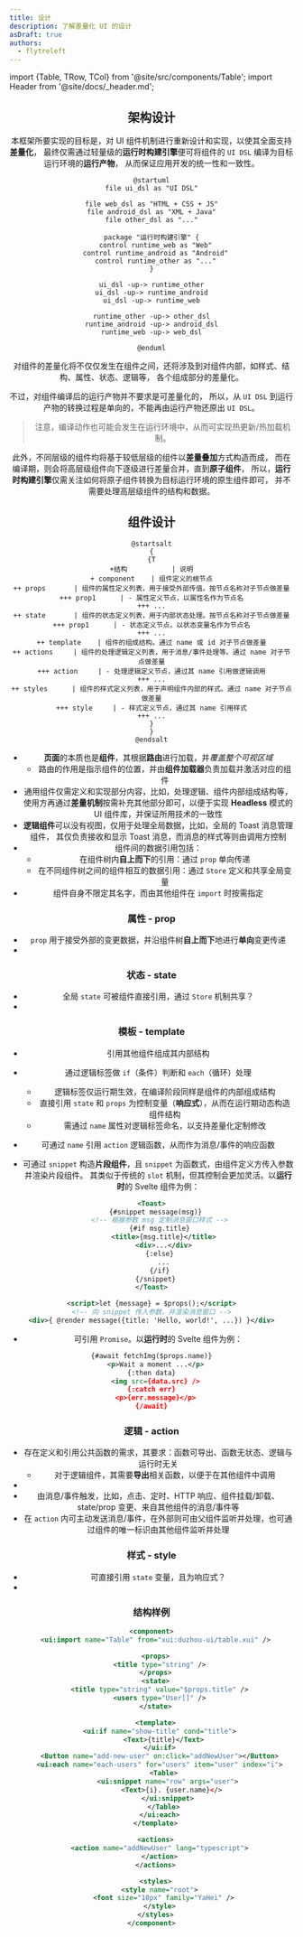 ```yaml
---
title: 设计
description: 了解差量化 UI 的设计
asDraft: true
authors:
  - flytreleft
---
```


import {Table, TRow, TCol} from '@site/src/components/Table';
import Header from '@site/docs/\_header.md';

<Header />

## 架构设计

本框架所要实现的目标是，对 UI 组件机制进行重新设计和实现，以使其全面支持**差量化**，
最终仅需通过轻量级的**运行时构建引擎**便可将组件的 `UI DSL` 编译为目标运行环境的**运行产物**，
从而保证应用开发的统一性和一致性。

```plantuml
@startuml
file ui_dsl as "UI DSL"

file web_dsl as "HTML + CSS + JS"
file android_dsl as "XML + Java"
file other_dsl as "..."

package "运行时构建引擎" {
  control runtime_web as "Web"
  control runtime_android as "Android"
  control runtime_other as "..."
}

ui_dsl -up-> runtime_other
ui_dsl -up-> runtime_android
ui_dsl -up-> runtime_web

runtime_other -up-> other_dsl
runtime_android -up-> android_dsl
runtime_web -up-> web_dsl

@enduml
```

对组件的差量化将不仅仅发生在组件之间，还将涉及到对组件内部，如样式、结构、属性、状态、逻辑等，
各个组成部分的差量化。

不过，对组件编译后的运行产物并不要求是可差量化的，
所以，从 `UI DSL` 到运行产物的转换过程是单向的，不能再由运行产物还原出 `UI DSL`。

> 注意，编译动作也可能会发生在运行环境中，从而可实现热更新/热加载机制。

此外，不同层级的组件均将基于较低层级的组件以**差量叠加**方式构造而成，
而在编译期，则会将高层级组件向下逐级进行差量合并，直到**原子组件**，
所以，**运行时构建引擎**仅需关注如何将原子组件转换为目标运行环境的原生组件即可，
并不需要处理高层级组件的结构和数据。

## 组件设计

```plantuml
@startsalt
{
{T
+结构           | 说明
+ component    | 组件定义的根节点
++ props       | 组件的属性定义列表，用于接受外部传值。按节点名称对子节点做差量
+++ prop1      | - 属性定义节点，以属性名作为节点名
+++ ...
++ state       | 组件的状态定义列表，用于内部状态处理。按节点名称对子节点做差量
+++ prop1      | - 状态定义节点，以状态变量名作为节点名
+++ ...
++ template    | 组件的组成结构。通过 name 或 id 对子节点做差量
++ actions     | 组件的处理逻辑定义列表，用于消息/事件处理等。通过 name 对子节点做差量
+++ action     | - 处理逻辑定义节点，通过其 name 引用做逻辑调用
+++ ...
++ styles      | 组件的样式定义列表，用于声明组件内部的样式。通过 name 对子节点做差量
+++ style     | - 样式定义节点，通过其 name 引用样式
+++ ...
}
}
@endsalt
```

- **页面**的本质也是**组件**，其根据**路由**进行加载，并*覆盖整个可视区域*
  - 路由的作用是指示组件的位置，并由**组件加载器**负责加载并激活对应的组件
- 通用组件仅需定义和实现部分内容，比如，处理逻辑、组件内部组成结构等，
  使用方再通过**差量机制**按需补充其他部分即可，以便于实现 **Headless** 模式的
  UI 组件库，并保证所用技术的一致性
- **逻辑组件**可以没有视图，仅用于处理全局数据，比如，全局的 Toast 消息管理组件，
  其仅负责接收和显示 Toast 消息，而消息的样式等则由调用方控制
- 组件间的数据引用包括：
  - 在组件树内**自上而下**的引用：通过 `prop` 单向传递
  - 在不同组件树之间的组件相互的数据引用：通过 `Store` 定义和共享全局变量
- 组件自身不限定其名字，而由其他组件在 `import` 时按需指定

### 属性 - prop

- `prop` 用于接受外部的变更数据，并沿组件树**自上而下**地进行**单向**变更传递
-

### 状态 - state

- 全局 `state` 可被组件直接引用，通过 `Store` 机制共享？
-

### 模板 - template

- 引用其他组件组成其内部结构
- 通过逻辑标签做 `if`（条件）判断和 `each`（循环）处理
  - 逻辑标签仅运行期生效，在编译阶段同样是组件的内部组成结构
  - 直接引用 `state` 和 `props` 为控制变量（**响应式**），从而在运行期动态构造组件结构
  - 需通过 `name` 属性对逻辑标签命名，以支持差量化定制修改
- 可通过 `name` 引用 `action` 逻辑函数，从而作为消息/事件的响应函数

- 可通过 `snippet` 构造**片段组件**，且 `snippet` 为函数式，由组件定义方传入参数并渲染片段组件。
  其类似于传统的 `slot` 机制，但其控制会更加灵活。以**运行时**的 Svelte 组件为例：

```xml title="CallToast.svelte"
<Toast>
  {#snippet message(msg)}
    <!-- 根据参数 msg 定制消息窗口样式 -->
    {#if msg.title}
      <title>{msg.title}</title>
      <div>...</div>
    {:else}
      ...
    {/if}
  {/snippet}
</Toast>
```

```xml title="Toast.svelte"
<script>let {message} = $props();</script>
<!-- 向 snippet 传入参数，并渲染消息窗口 -->
<div>{ @render message({title: 'Hello, world!', ...}) }</div>
```

- 可引用 `Promise`。以**运行时**的 Svelte 组件为例：

```xml
{#await fetchImg($props.name)}
  <p>Wait a moment ...</p>
{:then data}
  <img src={data.src} />
{:catch err}
  <p>{err.message}</p>
{/await}
```

### 逻辑 - action

- 存在定义和引用公共函数的需求，其要求：函数可导出、函数无状态、逻辑与运行时无关
  - 对于逻辑组件，其需要**导出**相关函数，以便于在其他组件中调用
-
- 由消息/事件触发，比如，点击、定时、HTTP 响应、组件挂载/卸载、state/prop 变更、来自其他组件的消息/事件等
- 在 `action` 内可主动发送消息/事件，在外部则可由父组件监听并处理，也可通过组件的唯一标识由其他组件监听并处理

### 样式 - style

- 可直接引用 `state` 变量，且为响应式？
-

### 结构样例

```xml
<component>
  <ui:import name="Table" from="xui:duzhou-ui/table.xui" />

  <props>
    <title type="string" />
  </props>
  <state>
    <title type="string" value="$props.title" />
    <users type="User[]" />
  </state>

  <template>
    <ui:if name="show-title" cond="title">
      <Text>{title}</Text>
    </ui:if>
    <Button name="add-new-user" on:click="addNewUser"></Button>
    <ui:each name="each-users" for="users" item="user" index="i">
      <Table>
        <ui:snippet name="row" args="user">
          <Text>{i}. {user.name}</>
        </ui:snippet>
      </Table>
    </ui:each>
  </template>

  <actions>
    <action name="addNewUser" lang="typescript">
    </action>
  </actions>

  <styles>
    <style name="root">
      <font size="10px" family="YaHei" />
    </style>
  </styles>
</component>
```
